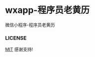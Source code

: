 # wxapp-程序员老黄历
微信小程序-程序员老黄历
### LICENSE
[MIT](https://github.com/fateplayer/wxapp-cxylhl/blob/master/LICENSE)
感谢支持!